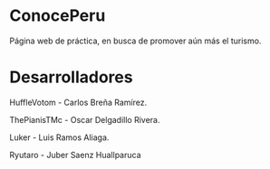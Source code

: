 # ConocePeru
Página web de práctica, en busca de promover aún más el turismo.

# Desarrolladores
HuffleVotom - Carlos Breña Ramírez.

ThePianisTMc - Oscar Delgadillo Rivera.

Luker - Luis Ramos Aliaga.

Ryutaro - Juber Saenz Huallparuca
